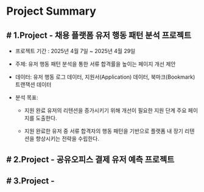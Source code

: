 # Project Summary 
## # 1.Project - **채용 플랫폼 유저 행동 패턴 분석 프로젝트** 
- 프로젝트 기간 : 2025년 4월 7일 ~ 2025년 4월 29일

- 주제: 유저 행동 패턴 분석을 통한 서류 합격률을 높이는 페이지 개선 제안

- 데이터: 유저 행동 로그 데이터, 지원서(Application) 데이터, 북마크(Bookmark) 트랜잭션 데이터

- 분석 목표:

  - 지원 완료 유저의 리텐션을 증가시키기 위해 개선이 필요한 지원 단계 주요 페이지를 도출한다.

  - 지원 완료한 유저 중 서류 합격자의 행동 패턴을 기반으로 플랫폼 내 장기 리텐션을 향상시키는 전략을 수립한다.


## # 2.Project - 공유오피스 결제 유저 예측 프로젝트 

## # 3.Project - 
